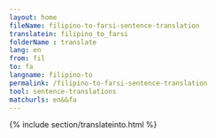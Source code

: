 ```yaml
---
layout: home
fileName: filipino-to-farsi-sentence-translation
translatein: filipino_to_farsi
folderName : translate
lang: en
from: fil
to: fa
langname: filipino-to
permalink: /filipino-to-farsi-sentence-translation
tool: sentence-translations
matchurls: en&&fa
---
```

{% include section/translateinto.html %}
